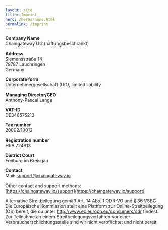 ```yaml
---
layout: site
title: Imprint
hero: /heros/none.html
permalink: /imprint
---
```




**Company Name**  
Chaingateway UG (haftungsbeschränkt)  
  
**Address**  
Siemensstraße 14  
79787 Lauchringen  
Germany  
  
**Corporate form**  
Unternehmergesellschaft (UG), limited liability  
  
**Managing Director/CEO**  
Anthony-Pascal Lange  
  
**VAT-ID**  
DE346575213  
  
**Tax number**  
20002/10012  
  
**Registration number**  
HRB 724913  
  
**District Court**  
Freiburg im Breisgau  
  
**Contact**  
Mail: [support@chaingateway.io](mailto:support@chaingateway.io)  
  
Other contact and support methods:  
[https://chaingateway.io/support](https://chaingateway.io/support)  
  
Alternative Streitbeilegung gemäß Art. 14 Abs. 1 ODR-VO und § 36 VSBG  
Die Europäische Kommission stellt eine Plattform zur Online-Streitbeilegung (OS) bereit, die du unter http://www.ec.europa.eu/consumers/odr findest. Zur Teilnahme an einem Streitbeilegungsverfahren vor einer Verbraucherschlichtungsstelle sind wir nicht verpflichtet und nicht bereit.